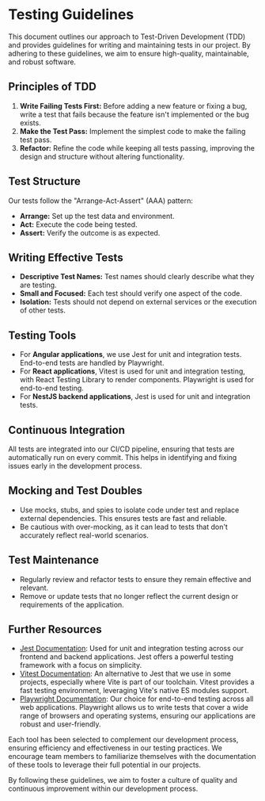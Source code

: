 # Testing Guidelines

This document outlines our approach to Test-Driven Development (TDD) and provides guidelines for writing and maintaining tests in our project. By adhering to these guidelines, we aim to ensure high-quality, maintainable, and robust software.

## Principles of TDD

1. **Write Failing Tests First:** Before adding a new feature or fixing a bug, write a test that fails because the feature isn't implemented or the bug exists.
2. **Make the Test Pass:** Implement the simplest code to make the failing test pass.
3. **Refactor:** Refine the code while keeping all tests passing, improving the design and structure without altering functionality.

## Test Structure

Our tests follow the "Arrange-Act-Assert" (AAA) pattern:

- **Arrange:** Set up the test data and environment.
- **Act:** Execute the code being tested.
- **Assert:** Verify the outcome is as expected.

## Writing Effective Tests

- **Descriptive Test Names:** Test names should clearly describe what they are testing.
- **Small and Focused:** Each test should verify one aspect of the code.
- **Isolation:** Tests should not depend on external services or the execution of other tests.

## Testing Tools

- For **Angular applications**, we use Jest for unit and integration tests. End-to-end tests are handled by Playwright.
- For **React applications**, Vitest is used for unit and integration testing, with React Testing Library to render components. Playwright is used for end-to-end testing.
- For **NestJS backend applications**, Jest is used for unit and integration tests.

## Continuous Integration

All tests are integrated into our CI/CD pipeline, ensuring that tests are automatically run on every commit. This helps in identifying and fixing issues early in the development process.

## Mocking and Test Doubles

- Use mocks, stubs, and spies to isolate code under test and replace external dependencies. This ensures tests are fast and reliable.
- Be cautious with over-mocking, as it can lead to tests that don't accurately reflect real-world scenarios.

## Test Maintenance

- Regularly review and refactor tests to ensure they remain effective and relevant.
- Remove or update tests that no longer reflect the current design or requirements of the application.

## Further Resources

- [Jest Documentation](https://jestjs.io/): Used for unit and integration testing across our frontend and backend applications. Jest offers a powerful testing framework with a focus on simplicity.
- [Vitest Documentation](https://vitest.dev/): An alternative to Jest that we use in some projects, especially where Vite is part of our toolchain. Vitest provides a fast testing environment, leveraging Vite's native ES modules support.
- [Playwright Documentation](https://playwright.dev/): Our choice for end-to-end testing across all web applications. Playwright allows us to write tests that cover a wide range of browsers and operating systems, ensuring our applications are robust and user-friendly.

Each tool has been selected to complement our development process, ensuring efficiency and effectiveness in our testing practices. We encourage team members to familiarize themselves with the documentation of these tools to leverage their full potential in our projects.

By following these guidelines, we aim to foster a culture of quality and continuous improvement within our development process.
